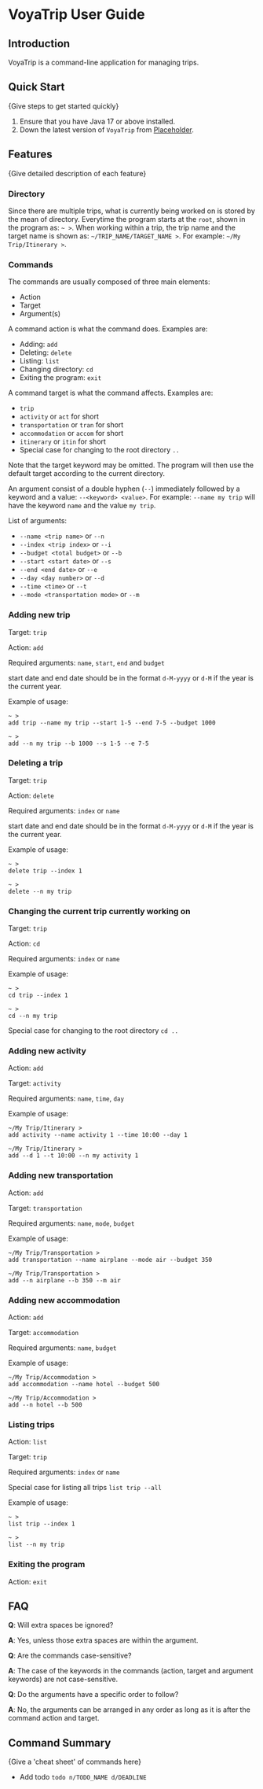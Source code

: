 # VoyaTrip User Guide

## Introduction

VoyaTrip is a command-line application for managing trips.

## Quick Start

{Give steps to get started quickly}

1. Ensure that you have Java 17 or above installed.
1. Down the latest version of `VoyaTrip` from  [Placeholder](https://).

## Features 

{Give detailed description of each feature}

### Directory

Since there are multiple trips, what is currently being worked on is stored by the mean of directory. Everytime the program starts at the `root`, shown in the program as: `~ >`. When working within a trip, the trip name and the target name is shown as: `~/TRIP_NAME/TARGET_NAME >`. For example: `~/My Trip/Itinerary >`.

### Commands

The commands are usually composed of three main elements:
- Action
- Target
- Argument(s)

A command action is what the command does. Examples are:
- Adding: `add`
- Deleting: `delete`
- Listing: `list`
- Changing directory: `cd`
- Exiting the program: `exit`

A command target is what the command affects. Examples are:
- `trip`
- `activity` or `act` for short
- `transportation` or `tran` for short
- `accommodation` or `accom` for short
- `itinerary` or `itin` for short
- Special case for changing to the root directory `..`

Note that the target keyword may be omitted. The program will then use the default target according to the current directory.

An argument consist of a double hyphen (`--`) immediately followed by a keyword and a value: `--<keyword> <value>`. For example: `--name my trip` will have the keyword `name` and the value `my trip`.

List of arguments:
- `--name <trip name>` or `--n`
- `--index <trip index>` or `--i`
- `--budget <total budget>` or `--b`
- `--start <start date>` or `--s`
- `--end <end date>` or `--e`
- `--day <day number>` or `--d`
- `--time <time>` or `--t`
- `--mode <transportation mode>` or `--m`

### Adding new trip

Target: `trip`

Action: `add`

Required arguments: `name`, `start`, `end` and `budget`

start date and end date should be in the format `d-M-yyyy` or `d-M` if the year is the current year.

Example of usage: 

```
~ >
add trip --name my trip --start 1-5 --end 7-5 --budget 1000

~ >
add --n my trip --b 1000 --s 1-5 --e 7-5
```

### Deleting a trip

Target: `trip`

Action: `delete`

Required arguments: `index` or `name` 

start date and end date should be in the format `d-M-yyyy` or `d-M` if the year is the current year.

Example of usage:

```
~ >
delete trip --index 1

~ >
delete --n my trip
```

### Changing the current trip currently working on

Target: `trip`

Action: `cd`

Required arguments: `index` or `name`

Example of usage:

```
~ >
cd trip --index 1

~ >
cd --n my trip
```

Special case for changing to the root directory `cd ..`

### Adding new activity

Action: `add`

Target: `activity`

Required arguments: `name`, `time`, `day`

Example of usage:

```
~/My Trip/Itinerary >
add activity --name activity 1 --time 10:00 --day 1

~/My Trip/Itinerary >
add --d 1 --t 10:00 --n my activity 1
```

### Adding new transportation

Action: `add`

Target: `transportation`

Required arguments: `name`, `mode`, `budget`

Example of usage:

```
~/My Trip/Transportation >
add transportation --name airplane --mode air --budget 350

~/My Trip/Transportation >
add --n airplane --b 350 --m air
```

### Adding new accommodation

Action: `add`

Target: `accommodation`

Required arguments: `name`, `budget`

Example of usage:

```
~/My Trip/Accommodation >
add accommodation --name hotel --budget 500

~/My Trip/Accommodation >
add --n hotel --b 500
```

### Listing trips

Action: `list`

Target: `trip`

Required arguments: `index` or `name`

Special case for listing all trips `list trip --all`

Example of usage:

```
~ >
list trip --index 1

~ >
list --n my trip
```

### Exiting the program

Action: `exit`

## FAQ

**Q**: Will extra spaces be ignored?

**A**: Yes, unless those extra spaces are within the argument.

**Q**: Are the commands case-sensitive?

**A**: The case of the keywords in the commands (action, target and argument keywords) are not case-sensitive.

**Q**: Do the arguments have a specific order to follow?

**A**: No, the arguments can be arranged in any order as long as it is after the command action and target.

## Command Summary

{Give a 'cheat sheet' of commands here}

* Add todo `todo n/TODO_NAME d/DEADLINE`
